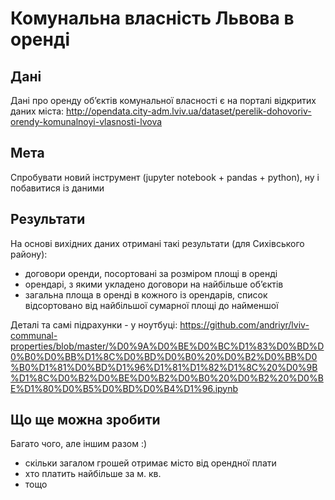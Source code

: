 # Комунальна власність Львова в оренді
## Дані
Дані про оренду об’єктів комунальної власності є на порталі відкритих даних міста: http://opendata.city-adm.lviv.ua/dataset/perelik-dohovoriv-orendy-komunalnoyi-vlasnosti-lvova

## Мета
Спробувати новий інструмент (jupyter notebook + pandas + python), ну і побавитися із даними

## Результати
На основі вихідних даних отримані такі результати (для Сихівського району):
- договори оренди, посортовані за розміром площі в оренді
- орендарі, з якими укладено договори на найбільше об’єктів
- загальна площа в оренді в кожного із орендарів, список відсортовано від найбільшої сумарної площі до найменшої

Деталі та самі підрахунки - у ноутбуці: https://github.com/andriyr/lviv-communal-properties/blob/master/%D0%9A%D0%BE%D0%BC%D1%83%D0%BD%D0%B0%D0%BB%D1%8C%D0%BD%D0%B0%20%D0%B2%D0%BB%D0%B0%D1%81%D0%BD%D1%96%D1%81%D1%82%D1%8C%20%D0%9B%D1%8C%D0%B2%D0%BE%D0%B2%D0%B0%20%D0%B2%20%D0%BE%D1%80%D0%B5%D0%BD%D0%B4%D1%96.ipynb

## Що ще можна зробити
Багато чого, але іншим разом :)
- скільки загалом грошей отримає місто від орендної плати
- хто платить найбільше за м. кв.
- тощо
